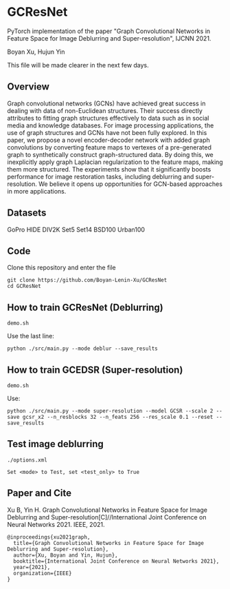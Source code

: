 # GCResNet
PyTorch implementation of the paper "Graph Convolutional Networks in Feature Space for Image Deblurring and Super-resolution", IJCNN 2021.

Boyan Xu, Hujun Yin

This file will be made clearer in the next few days.

## Overview

Graph convolutional networks (GCNs) have achieved great success in dealing with data of non-Euclidean structures. Their success directly attributes to  fitting graph structures effectively to data such as in social media and knowledge databases. For image processing applications, the use of graph structures and GCNs have not been fully explored. In this paper, we propose a novel encoder-decoder network with added graph convolutions by converting feature maps to vertexes of a pre-generated graph to synthetically construct graph-structured data. By doing this, we inexplicitly apply graph Laplacian regularization to the feature maps, making them more structured. The experiments show that it significantly boosts performance for image restoration tasks, including deblurring and super-resolution. We believe it opens up opportunities for GCN-based approaches in more applications. 


## Datasets

GoPro
HIDE
DIV2K
Set5
Set14
BSD100
Urban100


## Code

Clone this repository and enter the file

    git clone https://github.com/Boyan-Lenin-Xu/GCResNet
    cd GCResNet

## How to train GCResNet (Deblurring)
    
    demo.sh

Use the last line:

    python ./src/main.py --mode deblur --save_results


## How to train GCEDSR (Super-resolution)

    demo.sh

Use:

    python ./src/main.py --mode super-resolution --model GCSR --scale 2 --save gcsr_x2 --n_resblocks 32 --n_feats 256 --res_scale 0.1 --reset --save_results

## Test image deblurring

    ./options.xml

    Set <mode> to Test, set <test_only> to True

## Paper and Cite

Xu B, Yin H. Graph Convolutional Networks in Feature Space for Image Deblurring and Super-resolution[C]//International Joint Conference on Neural Networks 2021. IEEE, 2021.

    @inproceedings{xu2021graph,
      title={Graph Convolutional Networks in Feature Space for Image Deblurring and Super-resolution},
      author={Xu, Boyan and Yin, Hujun},
      booktitle={International Joint Conference on Neural Networks 2021},
      year={2021},
      organization={IEEE}
    }
